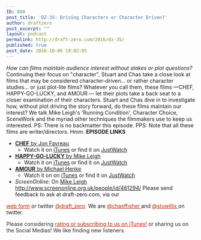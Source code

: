 ```yaml
---
ID: 808
post_title: 'DZ-35: Driving Characters or Character Driven?'
author: draftzero
post_excerpt: ""
layout: podcast
permalink: http://draft-zero.com/2016/dz-35/
published: true
post_date: 2016-10-06 19:02:05
---
```

*How can films maintain audience interest without stakes or plot questions?* Continuing their focus on "character", Stuart and Chas take a close look at films that may be considered character-driven... or rather character studies... or just plot-lite films? Whatever you call them, these films —CHEF, HAPPY-GO-LUCKY, and AMOUR — let their plots take a back seat to a closer examination of their characters. Stuart and Chas dive in to investigate how, without plot driving the story forward, do these films maintain our interest? We talk Mike Leigh's 'Running Condition', Character Choice, SceneWork and the myriad other techniques the filmmakers use to keep us interested. PS: There is no backmatter this episode. PPS: Note that all these films are writer/directors. Hmm. **EPISODE LINKS** 
*   <a href="http://www.imdb.com/title/tt2883512/" target="_blank"><strong>CHEF</strong> by Jon Favreau</a> 
    *   Watch it on <a href="https://itunes.apple.com/us/movie/chef/id877741061" target="_blank">iTunes</a> or find it on <a href="https://www.justwatch.com/au/movie/chef" target="_blank">JustWatch</a>
*   <a href="http://www.imdb.com/title/tt1045670/?ref_=nv_sr_1" target="_blank"><strong>HAPPY-GO-LUCKY</strong> by Mike Leigh</a> 
    *   Watch it on <a href="https://itunes.apple.com/us/movie/happy-go-lucky/id432513101" target="_blank">iTunes</a> or find it on <a href="https://www.justwatch.com/au/movie/happy-go-lucky" target="_blank">JustWatch</a>
*   <a href="http://www.imdb.com/title/tt1602620/?ref_=nv_sr_1" target="_blank"><strong>AMOUR</strong> by Michael Henke</a> 
    *   Watch it on on <a href="https://itunes.apple.com/us/movie/amour/id675010277" target="_blank">iTunes</a> or find it on <a href="https://www.justwatch.com/au/movie/love" target="_blank">JustWatch</a>
*   *ScreenOnline*: On [Mike Leigh][1] <a href="http://www.screenonline.org.uk/people/id/461294/" target="_blank">http://www.screenonline.org.uk/people/id/461294/</a> Please send feedback to ask at draft-zero.com, via our 

<a style="font-weight: inherit; font-style: inherit; color: #ba2500;" href="http://draft-zero.com/feedback/" target="_blank">web form</a> or twitter <a style="font-weight: inherit; font-style: inherit; color: #ba2500;" href="https://twitter.com/draft_zero" target="_blank">@draft_zero</a>  We are <a style="font-weight: inherit; font-style: inherit; color: #ba2500;" href="http://www.twitter.com/chasffisher" target="_blank">@chasffisher </a>and <a style="font-weight: inherit; font-style: inherit; color: #ba2500;" href="http://www.twitter.com/stuwillis" target="_blank">@stuwillis </a>on twitter. <p style="color: #2d2d2d;">
  Please considering <a style="font-weight: inherit; font-style: inherit; color: #ba2500;" href="https://itunes.apple.com/au/podcast/draft-zero-screenwriting-podcast/id847126598?mt=2&ls=1">rating or subscribing to us on iTunes!</a> or sharing us on the Social Medias! We like finding new listeners.
</p>

 [1]: http://www.screenonline.org.uk/people/id/461294/
